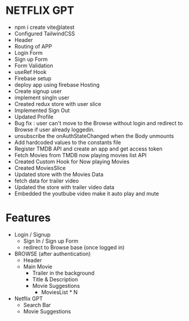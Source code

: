 # NETFLIX GPT
- npm i create vite@latest
- Configured TailwindCSS
- Header
- Routing of APP
- Login Form
- Sign up Form
- Form Validation
- useRef Hook
- Firebase setup
- deploy app using firebase Hosting
- Create signup user
- implement singIn user
- Created redux store with user slice
- Implemented Sign Out
- Updated Profile
- Bug fix : user can't move to the Browse without login and redirect to Browse if user already loggedin.
- unsubscribe the onAuthStateChanged when the Body unmounts
- Add hardcoded values to the constants file
- Register TMDB API and create an app and get access token
- Fetch Movies from TMDB now playing movies list API
- Created Custom Hook for Now playing Movies
- Created MoviesSlice
- Updated store with the Movies Data
- fetch data for trailer video
- Updated the store with trailer video data
- Embedded the youtbube video make it auto play and mute
 

# Features
- Login / Signup
   - Sign In / Sign up Form
   - redirect to Browse base (once logged in) 
- BROWSE (after authentication)
  - Header
  - Main Movie
     - Trailer in the background
     - Title & Description
     - Movie Suggestions
        - MoviesList * N
- Netflix GPT
   - Search Bar
   - Movie Suggestions

   
